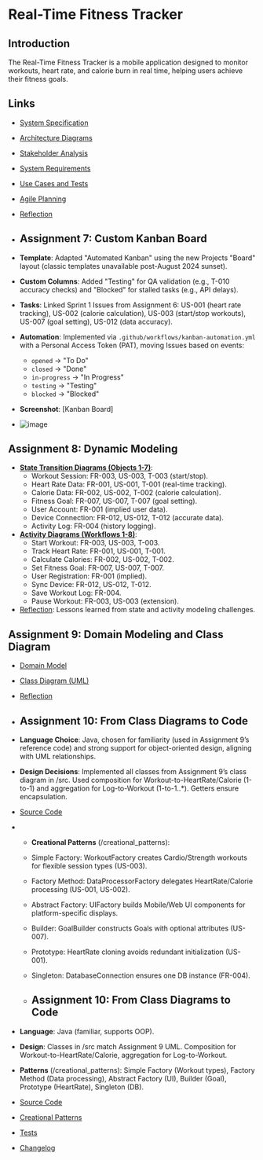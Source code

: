 # Real-Time Fitness Tracker
## Introduction
The Real-Time Fitness Tracker is a mobile application designed to monitor workouts, heart rate, and calorie burn in real time, helping users achieve their fitness goals.

## Links
- [System Specification](SPECIFICATION.md)
- [Architecture Diagrams](ARCHITECTURE.md)
- [Stakeholder Analysis](STAKEHOLDER_ANALYSIS.md)
- [System Requirements](SYSTEM_REQUIREMENTS.md)
- [Use Cases and Tests](USE_CASES_AND_TESTS.md)
- [Agile Planning](AGILE_PLANNING.md)
- [Reflection](REFLECTION.md)

- ## Assignment 7: Custom Kanban Board
- **Template**: Adapted "Automated Kanban" using the new Projects "Board" layout (classic templates unavailable post-August 2024 sunset).
- **Custom Columns**: Added "Testing" for QA validation (e.g., T-010 accuracy checks) and "Blocked" for stalled tasks (e.g., API delays).
- **Tasks**: Linked Sprint 1 Issues from Assignment 6: US-001 (heart rate tracking), US-002 (calorie calculation), US-003 (start/stop workouts), US-007 (goal setting), US-012 (data accuracy).
- **Automation**: Implemented via `.github/workflows/kanban-automation.yml` with a Personal Access Token (PAT), moving Issues based on events:
  - `opened` → "To Do"
  - `closed` → "Done"
  - `in-progress` → "In Progress"
  - `testing` → "Testing"
  - `blocked` → "Blocked"
- **Screenshot**: [Kanban Board]
- ![image](https://github.com/user-attachments/assets/a132b681-d07a-4e10-91d1-3d6c62233816)

## Assignment 8: Dynamic Modeling
- **[State Transition Diagrams (Objects 1-7)](state_transition_diagrams.md)**:
  - Workout Session: FR-003, US-003, T-003 (start/stop).
  - Heart Rate Data: FR-001, US-001, T-001 (real-time tracking).
  - Calorie Data: FR-002, US-002, T-002 (calorie calculation).
  - Fitness Goal: FR-007, US-007, T-007 (goal setting).
  - User Account: FR-001 (implied user data).
  - Device Connection: FR-012, US-012, T-012 (accurate data).
  - Activity Log: FR-004 (history logging).
- **[Activity Diagrams (Workflows 1-8)](activity_diagrams.md)**:
  - Start Workout: FR-003, US-003, T-003.
  - Track Heart Rate: FR-001, US-001, T-001.
  - Calculate Calories: FR-002, US-002, T-002.
  - Set Fitness Goal: FR-007, US-007, T-007.
  - User Registration: FR-001 (implied).
  - Sync Device: FR-012, US-012, T-012.
  - Save Workout Log: FR-004.
  - Pause Workout: FR-003, US-003 (extension).
- [Reflection](assignment8_reflection.md): Lessons learned from state and activity modeling challenges.

## Assignment 9: Domain Modeling and Class Diagram
- [Domain Model](domin_model.md)
- [Class Diagram (UML)](class_diagrams.md)
- [Reflection](assignment9_reflection.md)

- ## Assignment 10: From Class Diagrams to Code
- **Language Choice**: Java, chosen for familiarity (used in Assignment 9’s reference code) and strong support for object-oriented design, aligning with UML relationships.
- **Design Decisions**: Implemented all classes from Assignment 9’s class diagram in /src. Used composition for Workout-to-HeartRate/Calorie (1-to-1) and aggregation for Log-to-Workout (1-to-1..*). Getters ensure encapsulation.
- [Source Code](/src)

- - **Creational Patterns** (/creational_patterns):
  - Simple Factory: WorkoutFactory creates Cardio/Strength workouts for flexible session types (US-003).
  - Factory Method: DataProcessorFactory delegates HeartRate/Calorie processing (US-001, US-002).
  - Abstract Factory: UIFactory builds Mobile/Web UI components for platform-specific displays.
  - Builder: GoalBuilder constructs Goals with optional attributes (US-007).
  - Prototype: HeartRate cloning avoids redundant initialization (US-001).
  - Singleton: DatabaseConnection ensures one DB instance (FR-004).
 
  - ## Assignment 10: From Class Diagrams to Code
- **Language**: Java (familiar, supports OOP).
- **Design**: Classes in /src match Assignment 9 UML. Composition for Workout-to-HeartRate/Calorie, aggregation for Log-to-Workout.
- **Patterns** (/creational_patterns): Simple Factory (Workout types), Factory Method (Data processing), Abstract Factory (UI), Builder (Goal), Prototype (HeartRate), Singleton (DB).
- [Source Code](/src)
- [Creational Patterns](/creational_patterns)
- [Tests](/tests)
- [Changelog](CHANGELOG.md)
